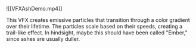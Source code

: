 ![[VFXAshDemo.mp4]]

This VFX creates emissive particles that transition through a color gradient over their lifetime. The particles scale based on their speeds, creating a trail-like effect. In hindsight, maybe this should have been called "Ember," since ashes are usually duller. 